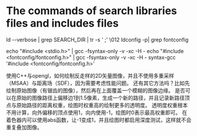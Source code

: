 The commands of search libraries files and includes files
======================

ld --verbose | grep SEARCH_DIR | tr -s ' ;' \\012
ldconfig -p| grep fontconfig

echo "#include <stdio.h>" | gcc -fsyntax-only -v -xc -H -
echo "#include <fontconfig/fontconfig.h>" | gcc -fsyntax-only -v -xc -H -
syntax-gcc '#include <fontconfig/fontconfig.h>'


使用C++与opengl，如何绘制反走样的2D矢量图像，并且不使用多重采样（MSAA）与距离场（SDF），因为需要考虑性能问题。
还有其它方法吗？比如先绘制原始图像（有锯齿的图像），然后再在上面覆盖一个模糊的图像边缘。
是否可以在原始的图像路径上偏移边1到1.5像素，生成一个新的路径，并且记录新路径顶点与原始路径的距离权重，绘图时权重高的绘制更多的透明度。
透明度权重根本不用计算，向外偏移的顶点使用1，向内使用-1，绘图时0表示最高权重即可。
在着色器内可以使用abs函数，让-1变成1，并且绘图时都启用深度测试，这样就不会重复叠加图像。
